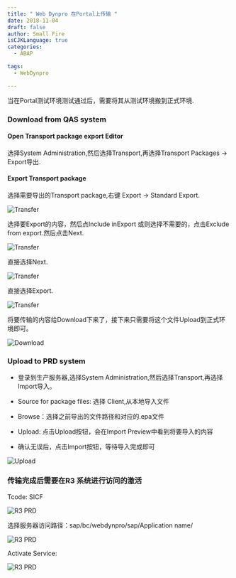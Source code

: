```yaml
---
title: " Web Dynpro 在Portal上传输 "
date: 2018-11-04
draft: false
author: Small Fire
isCJKLanguage: true
categories: 
  - ABAP

tags: 
  - WebDynpro

---
```


当在Portal测试环境测试通过后，需要将其从测试环境搬到正式环境.

### Download from QAS system

#### Open Transport package export Editor

选择System Administration,然后选择Transport,再选择Transport Packages -> Export导出.

#### Export Transport package

选择需要导出的Transport package,右键 Export -> Standard Export.

![Transfer](/images/webdynproABAP/Portal16.png)

选择要Export的内容，然后点Include inExport 或则选择不需要的，点击Exclude from export.然后点击Next.

![Transfer](/images/webdynproABAP/Portal17.png)

直接选择Next.

![Transfer](/images/webdynproABAP/Portal18.png)

直接选择Export.

![Transfer](/images/webdynproABAP/Portal19.png)

将要传输的内容给Download下来了，接下来只需要将这个文件Upload到正式环境即可。

![Download](/images/webdynproABAP/Portal20.png)

### Upload to PRD system

- 登录到生产服务器,选择System Administration,然后选择Transport,再选择Import导入。

- Source for package files: 选择 Client,从本地导入文件

- Browse：选择之前导出的文件路径和对应的.epa文件

- Upload: 点击Upload按钮，会在Import Preview中看到将要导入的内容

- 确认无误后，点击Import按钮，等待导入完成即可

![Upload](/images/webdynproABAP/Portal15.png)

### 传输完成后需要在R3 系统进行访问的激活

Tcode: SICF

![R3 PRD](/images/webdynproABAP/Portal21.png)

选择服务器访问路径：sap/bc/webdynpro/sap/Application name/

![R3 PRD](/images/webdynproABAP/Portal22.png)

Activate Service:        

![R3 PRD](/images/webdynproABAP/Portal23.png)